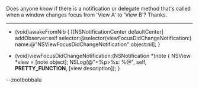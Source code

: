 Does anyone know if there is a notification or delegate method that's called when a window changes focus from 'View A' to 'View B'? Thanks.

----

    
- (void)awakeFromNib {
	[[NSNotificationCenter defaultCenter] addObserver:self
		selector:@selector(viewFocusDidChangeNotification:)
		name:@"NSViewFocusDidChangeNotification"
		object:nil];
}

- (void)viewFocusDidChangeNotification:(NSNotification *)note {
    NSView *view = [note object];
    NSLog(@"<%p>%s: %@", self, __PRETTY_FUNCTION__, [view description]);
}


--zootbobbalu

